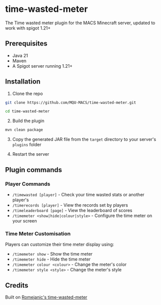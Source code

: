 # time-wasted-meter
The Time wasted meter plugin for the MACS Minecraft server, updated to work with spigot 1.21+

## Prerequisites
- Java 21
- Maven
- A Spigot server running 1.21+

## Installation
1. Clone the repo
```sh
git clone https://github.com/MQU-MACS/time-wasted-meter.git

cd time-wasted-meter
```

2. Build the plugin

```sh
mvn clean package
```
3. Copy the generated JAR file from the `target` directory to your server's `plugins` folder

4. Restart the server

## Plugin commands

### Player Commands
- `/timewasted [player]` - Check your time wasted stats or another player's
- `/timerecords [player]` - View the records set by players
- `/timeleaderboard [page]` - View the leaderboard of scores
- `/timemeter <show|hide|colour|style>` - Configure the time meter on your screen

### Time Meter Customisation
Players can customize their time meter display using:
- `/timemeter show` - Show the time meter
- `/timemeter hide` - Hide the time meter
- `/timemeter colour <colour>` - Change the meter's color
- `/timemeter style <style>` - Change the meter's style

## Credits

Built on [Romejanic's time-wasted-meter](https://github.com/Romejanic/time-wasted-meter.git)
